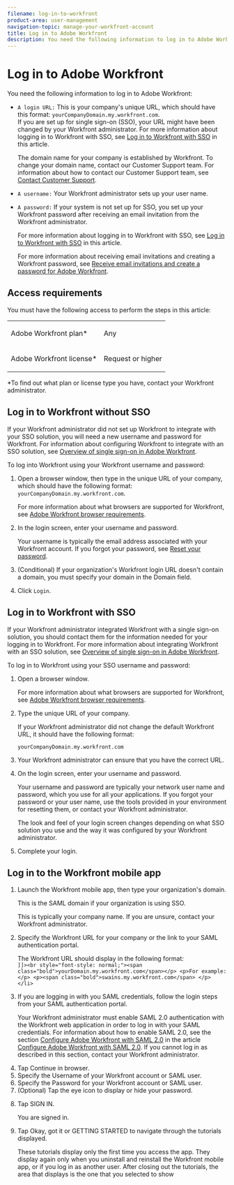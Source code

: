 ```yaml
---
filename: log-in-to-workfront
product-area: user-management
navigation-topic: manage-your-workfront-account
title: Log in to Adobe Workfront
description: You need the following information to log in to Adobe Workfront:
---
```


# Log in to Adobe Workfront

You need the following information to log in to Adobe Workfront:

* `A login URL:` This is your company's unique URL, which should have this format: `yourCompanyDomain.my.workfront.com`.  
  If you are set up for single sign-on (SSO), your URL might have been changed by your Workfront administrator. For more information about logging in to Workfront with SSO, see [Log in to Workfront with SSO](#logging-in-to-workfront-with-sso) in this article.

  The domain name for your company is established by Workfront. To change your domain name, contact our Customer Support team. For information about how to contact our Customer Support team, see [Contact Customer Support](../../../workfront-basics/tips-tricks-and-troubleshooting/contact-customer-support.md).

* `A username:` Your Workfront administrator sets up your user name.
* `A password:` If your system is not set up for SSO, you set up your Workfront password after receiving an email invitation from the Workfront administrator.

  For more information about logging in to Workfront with SSO, see [Log in to Workfront with SSO](#logging-in-to-workfront-with-sso) in this article.

  For more information about receiving email invitations and creating a Workfront password, see [Receive email invitations and create a password for Adobe Workfront](../../../workfront-basics/manage-your-account-and-profile/managing-your-workfront-account/receive-email-invitations.md).

## Access requirements

You must have the following access to perform the steps in this article:

<table cellspacing="0"> 
 <col> 
 </col> 
 <col> 
 </col> 
 <tbody> 
  <tr> 
   <td role="rowheader">Adobe Workfront plan*</td> 
   <td> <p>Any</p> </td> 
  </tr> 
  <tr> 
   <td role="rowheader">Adobe Workfront license*</td> 
   <td> <p>Request or higher</p> </td> 
  </tr> 
 </tbody> 
</table>

&#42;To find out what plan or license type you have, contact your Workfront administrator.

## Log in to Workfront without SSO

If your Workfront administrator did not set up Workfront to integrate with your SSO solution, you will need a new username and password for Workfront. For information about configuring Workfront to integrate with an SSO solution, see [Overview of single sign-on in Adobe Workfront](../../../administration-and-setup/add-users/single-sign-on/sso-in-workfront.md).

To log into Workfront using your Workfront username and password:

1. Open a browser window, then type in the unique URL of your company, which should have the following format: `yourCompanyDomain.my.workfront.com`.

   For more information about what browsers are supported for Workfront, see [Adobe Workfront browser requirements](../../../workfront-basics/workfront-browser-requirements.md).

1. In the login screen, enter your username and password.

   Your username is typically the email address associated with your Workfront account. If you forgot your password, see [Reset your password](../../../workfront-basics/manage-your-account-and-profile/managing-your-workfront-account/reset-your-password.md).

1. (Conditional) If your organization's Workfront login URL&nbsp;doesn't contain a domain, you must specify your domain in the Domain field.
1. Click `Login`.

## Log in to Workfront with SSO

If your Workfront administrator integrated Workfront with a single sign-on solution, you should contact them for the information needed for your logging in to Workfront. For more information about integrating Workfront with an SSO solution, see [Overview of single sign-on in Adobe Workfront](../../../administration-and-setup/add-users/single-sign-on/sso-in-workfront.md).

To log in to Workfront using your SSO&nbsp;username and password:

1. Open a browser window.

   For more information about what browsers are supported for Workfront, see [Adobe Workfront browser requirements](../../../workfront-basics/workfront-browser-requirements.md).

1. Type the unique URL of your company.

   If your Workfront administrator did not change the default Workfront URL, it should have the following format:

   `yourCompanyDomain.my.workfront.com` 

1. Your Workfront administrator can ensure that you have the correct URL.
1. On the login screen, enter your username and password.

   Your username and password are typically&nbsp;your network user name and password, which you use for all your applications. If you forgot your password or your user name, use the tools provided in your environment for resetting them, or contact your Workfront administrator.

   The look and feel of your login screen changes depending on what SSO solution you use and the way it was configured by your Workfront administrator.&nbsp;

1. Complete your login.

## Log in to the Workfront mobile app

<ol> 
 <li style="font-style: normal;" value="1"> <p>Launch the Workfront mobile app, then type your organization's domain.</p> <p>This is the SAML domain if your organization is using SSO.</p> <note type="tip">
   This is typically your company name. If you are unsure, contact your Workfront administrator.
  </note> </li> 
 <li style="font-style: normal;" value="2"> <p>Specify the Workfront URL for your company or the link to your SAML authentication portal.</p> <p>The Workfront URL should display in the following format<i>:</i><![CDATA[
               
                ]]><br style="font-style: normal;"><span class="bold">yourDomain.my.workfront.com</span></p> <p>For example:</p> <p><span class="bold">swains.my.workfront.com</span> </p> </li> 
 <li style="font-style: normal;" value="3"> <p>If you are logging in with you SAML credentials, follow the login steps from your SAML authentication portal.</p> <p> Your Workfront administrator must enable SAML 2.0 authentication with the Workfront web application in order to log in with your SAML credentials. For information about how to enable SAML 2.0, see the section <a href="../../../administration-and-setup/add-users/single-sign-on/configure-workfront-saml-2.md#saml-with-workfront-web-app" class="MCXref xref">Configure Adobe Workfront with SAML 2.0</a> in the article <a href="../../../administration-and-setup/add-users/single-sign-on/configure-workfront-saml-2.md" class="MCXref xref">Configure Adobe Workfront with SAML 2.0</a>. If you cannot log in as described in this section, contact your Workfront administrator.</p> </li> 
 <li value="4">Tap <span class="bold">Continue in browser</span>.</li> 
 <li value="5">Specify the <span class="bold">Username </span>of your Workfront account or SAML user.</li> 
 <li value="6">Specify the <span class="bold">Password</span> for your Workfront account or SAML user.</li> 
 <li value="7">(Optional) Tap the eye icon to display or hide your password.</li> 
 <li value="8"> <p>Tap <span class="bold">SIGN IN</span>.</p> <p>You are signed in.</p> </li> 
 <li value="9"> <p>Tap <span class="bold">Okay, got it</span> or <span class="bold">GETTING STARTED</span> to navigate through the tutorials displayed.</p> <p>These tutorials display only the first time you access the app. They display again only when you uninstall and reinstall the Workfront mobile app, or if you log in as another user. After closing out the tutorials, the area that displays is the one that you selected to show </p> </li> 
</ol>

